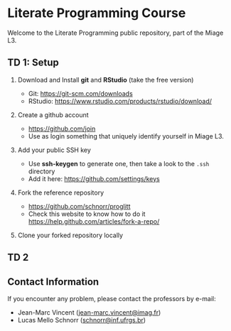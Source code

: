 # Literate Programming Course

Welcome to the Literate Programming public repository, part of the Miage L3.

## TD 1: Setup

1. Download and Install **git** and **RStudio** (take the free version)
   - Git: https://git-scm.com/downloads
   - RStudio: https://www.rstudio.com/products/rstudio/download/

2. Create a github account
   - https://github.com/join
   - Use as login something that uniquely identify yourself in Miage L3.

3. Add your public SSH key
   - Use **ssh-keygen** to generate one, then take a look to the `.ssh` directory
   - Add it here: https://github.com/settings/keys

2. Fork the reference repository
   - https://github.com/schnorr/proglitt
   - Check this website to know how to do it
     https://help.github.com/articles/fork-a-repo/

3. Clone your forked repository locally

## TD 2

## Contact Information

If you encounter any problem, please contact the professors by e-mail:
- Jean-Marc Vincent (jean-marc.vincent@imag.fr)
- Lucas Mello Schnorr (schnorr@inf.ufrgs.br)
